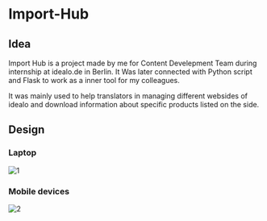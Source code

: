 # Import-Hub

## Idea
Import Hub is a project made by me for Content Develepment Team during internship at idealo.de in Berlin. It Was later connected with Python script and Flask to work as a inner tool for my colleagues. 

It was mainly used to help translators in managing different websides of idealo and download information about specific products listed on the side.

## Design
### Laptop

![1](https://user-images.githubusercontent.com/91131233/224795667-8faf0808-d6d5-4184-9f75-26fe40500908.png)

### Mobile devices

![2](https://user-images.githubusercontent.com/91131233/224795644-96508254-9aa7-41b8-b592-eb3a961cd48e.png)
